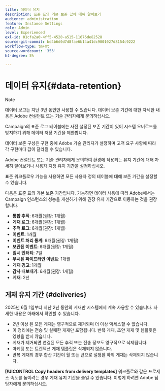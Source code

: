 ```yaml
---
title: 데이터 유지
description: 표준 표의 기본 보존 값에 대해 알아보기
audience: administration
feature: Instance Settings
role: Admin
level: Experienced
exl-id: 01cfa2a0-4ff5-4520-a515-11676de82528
source-git-commit: bd4b6d0d7d8fae6b14a41dc9001027d8154c9222
workflow-type: tm+mt
source-wordcount: '353'
ht-degree: 5%

---
```


# 데이터 유지{#data-retention}

>[!NOTE]
>
>데이터 보고는 지난 3년 동안만 사용할 수 있습니다. 데이터 보존 기간에 대한 자세한 내용은 Adobe 컨설턴트 또는 기술 관리자에게 문의하십시오.

Campaign의 표준 로그 테이블에는 사전 설정된 보존 기간이 있어 시스템 오버로드를 방지하기 위해 데이터 저장 기간을 제한합니다.

데이터 보존 구성은 구현 중에 Adobe 기술 관리자가 설정하며 고객 요구 사항에 따라 각 구현마다 값이 달라질 수 있습니다.

Adobe 컨설턴트 또는 기술 관리자에게 문의하여 환경에 적용되는 유지 기간에 대해 자세히 알아보거나 사용자 지정 유지 기간을 설정하십시오.

표준 워크플로우 기능을 사용하면 모든 사용자 정의 테이블에 대해 보존 기간을 설정할 수 있습니다.

다음은 표준 표의 기본 보존 기간입니다. 가능하면 데이터 사용에 따라 Adobe에서는 Campaign 인스턴스의 성능을 개선하기 위해 권장 유지 기간으로 이동하는 것을 권장합니다.

* **통합 추적**: 6개월(권장: 1개월)
* **게재 로그**: 6개월(권장: 1개월)
* **추적 로그**: 6개월(권장: 1개월)
* **이벤트**: 1개월
* **이벤트 처리 통계**: 6개월(권장: 1개월)
* **보관된 이벤트**: 6개월(권장: 1개월)
* **임시 엔터티**: 7일
* **무시된 파이프라인 이벤트**: 1개월
* **게재 경고**: 1개월
* **감사 내보내기**: 6개월(권장: 1개월)
* **게재**: 2년

## 게재 유지 기간 {#deliveries}

<!-- By default, the retention period for deliveries is unlimited.-->

2025년 6월 1일부터 지난 2년 동안의 게재만 시스템에서 계속 사용할 수 있습니다. 자세한 내용은 아래에서 확인할 수 있습니다.

* 2년 이상 된 모든 게재는 영구적으로 제거되며 더 이상 액세스할 수 없습니다.
* 이 정리에는 전송 및 실패한 게재만 포함됩니다. 반복 게재, 초안 게재 및 템플릿은 영향을 받지 않습니다.
* 게재가 제거되면 연결된 모든 추적 또는 전송 정보도 영구적으로 삭제됩니다.
* 마케팅 또는 트랜잭션 게재 템플릿은 삭제되지 않습니다.
* 반복 게재의 경우 합산 기간이 월 또는 년으로 설정된 하위 게재는 삭제되지 않습니다.

**[!UICONTROL Copy headers from delivery templates]** 워크플로와 같은 프로세스 속도를 높이려는 경우 게재 유지 기간을 줄일 수 있습니다. 이렇게 하려면 Adobe 담당자에게 문의하십시오.

<!--

However, if there is a high volume of deliveries on your instance, you can update the **NmsCleanup_DeliveryPurgeDelay** option available from the **[!UICONTROL Administration]** > **[!UICONTROL Application settings]** menu.

Each time the **[!UICONTROL Database cleanup]** workflow is run, the deliveries meeting the conditions set for this option will be deleted.

-->

<!--

When updating the **NmsCleanup_DeliveryPurgeDelay** option, it is recommended to proceed gradually with multiple iterations. For example, you can start by setting the value to 300 days, then 180 days, then 120 days, and so on - making sure iterations are at least 2 days apart. Otherwise, the **[!UICONTROL Database cleanup]** workflow may take much longer because of a large number of deliveries to delete.

This action can help speeding up processes such as the **[!UICONTROL Copy headers from delivery templates]** workflow. Learn more on technical workflows in [this section](technical-workflows.md).

The default value for the **NmsCleanup_DeliveryPurgeDelay** option is `-1`. In this case, no delivery is deleted.

For example, if you set it to `180`, any non-template deliveries that have not been updated in the last 180 days will be deleted when the **[!UICONTROL Database cleanup]** workflow is run.

-->


